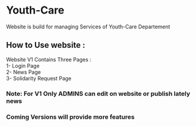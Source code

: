 # Youth-Care
Website is build for managing Services of Youth-Care Departement 
## How to Use website :
Website V1 Contains Three Pages :  
1- Login Page     
2- News Page     
3- Solidarity Request Page    
### Note: For V1 Only ADMINS can edit on website or publish lately news
### Coming Versions will provide more features
